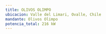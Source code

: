 ```yaml
---
title: OLIVOS OLIMPO
ubicacion: Valle del Limari, Ovalle, Chile
mandante: Olivos Olimpo
potencia_total: 216 kW
---
```

